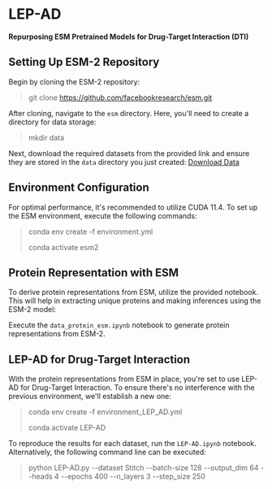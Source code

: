 # LEP-AD
**Repurposing ESM Pretrained Models for Drug-Target Interaction (DTI)**

## Setting Up ESM-2 Repository

Begin by cloning the ESM-2 repository:

>
> git clone https://github.com/facebookresearch/esm.git
>

After cloning, navigate to the `esm` directory. Here, you'll need to create a directory for data storage:

>
> mkdir data
>

Next, download the required datasets from the provided link and ensure they are stored in the `data` directory you just created:
[Download Data](https://drive.google.com/drive/folders/1YaCspHVJCFdY-UCUyNrw0EtWqVfzmqrO?usp=share_link)

## Environment Configuration

For optimal performance, it's recommended to utilize CUDA 11.4. To set up the ESM environment, execute the following commands:

>
> conda env create -f environment.yml
>
> conda activate esm2
>

## Protein Representation with ESM

To derive protein representations from ESM, utilize the provided notebook. This will help in extracting unique proteins and making inferences using the ESM-2 model:

Execute the `data_protein_esm.ipynb` notebook to generate protein representations from ESM-2.

## LEP-AD for Drug-Target Interaction

With the protein representations from ESM in place, you're set to use LEP-AD for Drug-Target Interaction. To ensure there's no interference with the previous environment, we'll establish a new one:

>
> conda env create -f environment_LEP_AD.yml
>
> conda activate LEP-AD
>

To reproduce the results for each dataset, run the `LEP-AD.ipynb` notebook. Alternatively, the following command line can be executed:

>
> python LEP-AD.py --dataset Stitch --batch-size 128 --output_dim 64 --heads 4 --epochs 400 --n_layers 3 --step_size 250
>

